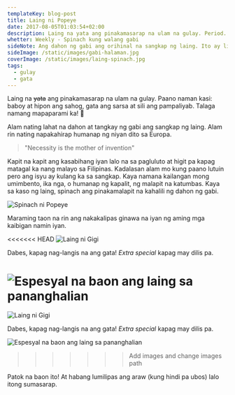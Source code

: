 ```yaml
---
templateKey: blog-post
title: Laing ni Popeye
date: 2017-08-05T01:03:54+02:00
description: Laing na yata ang pinakamasarap na ulam na gulay. Period.
whetter: Weekly - Spinach kung walang gabi
sideNote: Ang dahon ng gabi ang orihinal na sangkap ng laing. Ito ay likas na halaman na tumutubo sa buong Pilipinas.
sideImage: /static/images/gabi-halaman.jpg
coverImage: /static/images/laing-spinach.jpg
tags:
  - gulay
  - gata
---
```


Laing na ~~yata~~ ang pinakamasarap na ulam na gulay. Paano naman kasi: baboy at hipon ang sahog, gata ang sarsa at sili ang pampaliyab. Talaga namang mapaparami ka! 🍚

Alam nating lahat na dahon at tangkay ng gabi ang sangkap ng laing. Alam rin nating napakahirap humanap ng niyan dito sa Europa.

> "Necessity is the mother of invention"

Kapit na kapit ang kasabihang iyan lalo na sa pagluluto at higit pa kapag matagal ka nang malayo sa Filipinas. Kadalasan alam mo kung paano lutuin pero ang isyu ay kulang ka sa sangkap. Kaya namana kailangan mong umimbento, ika nga, o humanap ng kapalit, ng malapit na katumbas. Kaya sa kaso ng laing, spinach ang pinakamalapit na kahalili ng dahon ng gabi.

![Spinach ni Popeye](/static/images/gif/popeye-spinach.gif)

Maraming taon na rin ang nakakalipas ginawa na iyan ng aming mga kaibigan namin iyan.

<<<<<<< HEAD
![Laing ni Gigi](/static/images/laing-ni-gigi.jpg?nf_resize=fit&w=960)

Dabes, kapag nag-langis na ang gata! _Extra special_ kapag may dilis pa.

![Espesyal na baon ang laing sa pananghalian](/static/images/tupper-spinach-laing.jpg?nf_resize=fit&w=960)
=======
![Laing ni Gigi](/static/images/laing-ni-gigi.jpg)

Dabes, kapag nag-langis na ang gata! _Extra special_ kapag may dilis pa.

![Espesyal na baon ang laing sa pananghalian](/static/images/tupper-spinach-laing.jpg)
>>>>>>> Add images and change images path

Patok na baon ito! At habang lumilipas ang araw (kung hindi pa ubos) lalo itong sumasarap.
